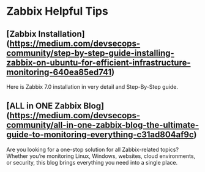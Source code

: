# Zabbix Helpful Tips

## [Zabbix Installation] (https://medium.com/devsecops-community/step-by-step-guide-installing-zabbix-on-ubuntu-for-efficient-infrastructure-monitoring-640ea85ed741)
Here is Zabbix 7.0 installation in very detail and Step-By-Step guide.

## [ALL in ONE Zabbix Blog] (https://medium.com/devsecops-community/all-in-one-zabbix-blog-the-ultimate-guide-to-monitoring-everything-c31ad804af9c)
Are you looking for a one-stop solution for all Zabbix-related topics? Whether you’re monitoring Linux, Windows, websites, cloud environments, or security, this blog brings everything you need into a single place.
